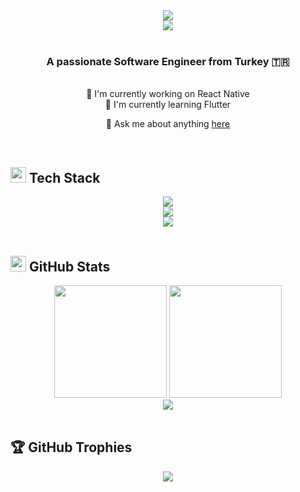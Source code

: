 <div align="center">
  <img src="https://capsule-render.vercel.app/api?type=waving&color=gradient&customColorList=6,11,20&height=180&section=header&text=Fatih%20Arslan&fontSize=42&fontColor=fff&animation=twinkling&fontAlignY=32"/>
</div>
<div align="center">
  <img src="https://visitor-badge.laobi.icu/badge?page_id=FatihArslan-cmd.FatihArslan-cmd&left_color=6366f1&right_color=8b5cf6&left_text=Profile%20Views"/>
</div>
<br>
<h3 align="center">A passionate Software Engineer from Turkey 🇹🇷</h3>
<br/>
<div align="center">
🔭 I'm currently working on React Native
<br/>
🌱 I'm currently learning Flutter
<br/>

💬 Ask me about anything [here](https://github.com/FatihArslan-cmd/FatihArslan-cmd/issues)
</div>
<br>

## <img src="https://media2.giphy.com/media/QssGEmpkyEOhBCb7e1/giphy.gif?cid=ecf05e47a0n3gi1bfqntqmob8g9aid1oyj2wr3ds3mg700bl&rid=giphy.gif" width="25"> **Tech Stack**

<div align="center">
  <img src="https://skillicons.dev/icons?i=react,nextjs,typescript,javascript,html,css,tailwind,bootstrap&theme=dark" />
  <br>
  <img src="https://skillicons.dev/icons?i=nodejs,express,mongodb,mysql,firebase,flutter,dart,java&theme=dark" />
  <br>
  <img src="https://skillicons.dev/icons?i=git,github,vscode,figma,postman,docker,aws,vercel&theme=dark" />
</div>
<br>

## <img src="https://media.giphy.com/media/iY8CRBdQXODJSCERIr/giphy.gif" width="25"> **GitHub Stats**

<div align="center">
  <img height="180em" src="https://github-readme-stats.vercel.app/api?username=FatihArslan-cmd&show_icons=true&theme=react&hide_border=true&bg_color=0D1117&icon_color=58A6FF&text_color=C9D1D9&title_color=58A6FF"/>
  <img height="180em" src="https://github-readme-stats.vercel.app/api/top-langs/?username=FatihArslan-cmd&layout=compact&theme=react&hide_border=true&bg_color=0D1117&text_color=C9D1D9&title_color=58A6FF"/>
</div>
<div align="center">
  <img src="https://streak-stats.demolab.com/?user=FatihArslan-cmd&theme=react&hide_border=true&background=0D1117&stroke=58A6FF&ring=58A6FF&fire=FF6B6B&currStreakLabel=C9D1D9" />
</div>
<br>

## 🏆 **GitHub Trophies**

<div align="center">
  <img src="https://github-profile-trophy.vercel.app/?username=FatihArslan-cmd&theme=discord&no-frame=true&no-bg=true&margin-w=4&column=7" />
</div>
<br>
